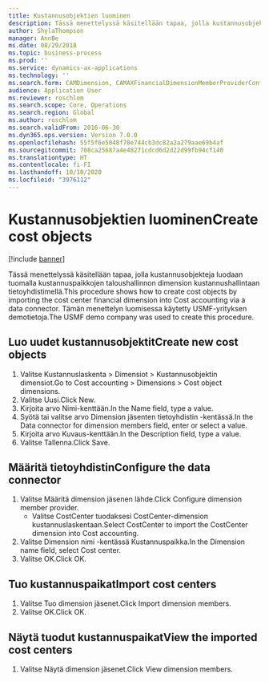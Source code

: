 ```yaml
---
title: Kustannusobjektien luominen
description: Tässä menettelyssä käsitellään tapaa, jolla kustannusobjekteja luodaan tuomalla kustannuspaikkojen taloushallinnon dimension kustannushallintaan tietoyhdistimellä.
author: ShylaThompson
manager: AnnBe
ms.date: 08/29/2018
ms.topic: business-process
ms.prod: ''
ms.service: dynamics-ax-applications
ms.technology: ''
ms.search.form: CAMDimension, CAMAXFinancialDimensionMemberProviderConfiguration, CAMDimensionMember
audience: Application User
ms.reviewer: roschlom
ms.search.scope: Core, Operations
ms.search.region: Global
ms.author: roschlom
ms.search.validFrom: 2016-06-30
ms.dyn365.ops.version: Version 7.0.0
ms.openlocfilehash: 55f5f6e5048f70e744cb3dc82a2a279aae69b4af
ms.sourcegitcommit: 708ca25687a4e48271cdcd6d2d22d99fb94cf140
ms.translationtype: HT
ms.contentlocale: fi-FI
ms.lasthandoff: 10/10/2020
ms.locfileid: "3976112"
---
```

# <a name="create-cost-objects"></a><span data-ttu-id="d1898-103">Kustannusobjektien luominen</span><span class="sxs-lookup"><span data-stu-id="d1898-103">Create cost objects</span></span> 

[!include [banner](../../includes/banner.md)]

<span data-ttu-id="d1898-104">Tässä menettelyssä käsitellään tapaa, jolla kustannusobjekteja luodaan tuomalla kustannuspaikkojen taloushallinnon dimension kustannushallintaan tietoyhdistimellä.</span><span class="sxs-lookup"><span data-stu-id="d1898-104">This procedure shows how to create cost objects by importing the cost center financial dimension into Cost accounting via a data connector.</span></span> <span data-ttu-id="d1898-105">Tämän menettelyn luomisessa käytetty USMF-yrityksen demotietoja.</span><span class="sxs-lookup"><span data-stu-id="d1898-105">The USMF demo company was used to create this procedure.</span></span> 


## <a name="create-new-cost-objects"></a><span data-ttu-id="d1898-106">Luo uudet kustannusobjektit</span><span class="sxs-lookup"><span data-stu-id="d1898-106">Create new cost objects</span></span>
1. <span data-ttu-id="d1898-107">Valitse Kustannuslaskenta > Dimensiot > Kustannusobjektin dimensiot.</span><span class="sxs-lookup"><span data-stu-id="d1898-107">Go to Cost accounting > Dimensions > Cost object dimensions.</span></span>
2. <span data-ttu-id="d1898-108">Valitse Uusi.</span><span class="sxs-lookup"><span data-stu-id="d1898-108">Click New.</span></span>
3. <span data-ttu-id="d1898-109">Kirjoita arvo Nimi-kenttään.</span><span class="sxs-lookup"><span data-stu-id="d1898-109">In the Name field, type a value.</span></span>
4. <span data-ttu-id="d1898-110">Syötä tai valitse arvo Dimension jäsenten tietoyhdistin -kentässä.</span><span class="sxs-lookup"><span data-stu-id="d1898-110">In the Data connector for dimension members field, enter or select a value.</span></span>
5. <span data-ttu-id="d1898-111">Kirjoita arvo Kuvaus-kenttään.</span><span class="sxs-lookup"><span data-stu-id="d1898-111">In the Description field, type a value.</span></span>
6. <span data-ttu-id="d1898-112">Valitse Tallenna.</span><span class="sxs-lookup"><span data-stu-id="d1898-112">Click Save.</span></span>

## <a name="configure-the-data-connector"></a><span data-ttu-id="d1898-113">Määritä tietoyhdistin</span><span class="sxs-lookup"><span data-stu-id="d1898-113">Configure the data connector</span></span>
1. <span data-ttu-id="d1898-114">Valitse Määritä dimension jäsenen lähde.</span><span class="sxs-lookup"><span data-stu-id="d1898-114">Click Configure dimension member provider.</span></span>
    * <span data-ttu-id="d1898-115">Valitse CostCenter tuodaksesi CostCenter-dimension kustannuslaskentaan.</span><span class="sxs-lookup"><span data-stu-id="d1898-115">Select CostCenter to import the CostCenter dimension into Cost accounting.</span></span>  
2. <span data-ttu-id="d1898-116">Valitse Dimension nimi -kentässä Kustannuspaikka.</span><span class="sxs-lookup"><span data-stu-id="d1898-116">In the Dimension name field, select Cost center.</span></span>
3. <span data-ttu-id="d1898-117">Valitse OK.</span><span class="sxs-lookup"><span data-stu-id="d1898-117">Click OK.</span></span>

## <a name="import-cost-centers"></a><span data-ttu-id="d1898-118">Tuo kustannuspaikat</span><span class="sxs-lookup"><span data-stu-id="d1898-118">Import cost centers</span></span>
1. <span data-ttu-id="d1898-119">Valitse Tuo dimension jäsenet.</span><span class="sxs-lookup"><span data-stu-id="d1898-119">Click Import dimension members.</span></span>
2. <span data-ttu-id="d1898-120">Valitse OK.</span><span class="sxs-lookup"><span data-stu-id="d1898-120">Click OK.</span></span>

## <a name="view-the-imported-cost-centers"></a><span data-ttu-id="d1898-121">Näytä tuodut kustannuspaikat</span><span class="sxs-lookup"><span data-stu-id="d1898-121">View the imported cost centers</span></span>
1. <span data-ttu-id="d1898-122">Valitse Näytä dimension jäsenet.</span><span class="sxs-lookup"><span data-stu-id="d1898-122">Click View dimension members.</span></span>

